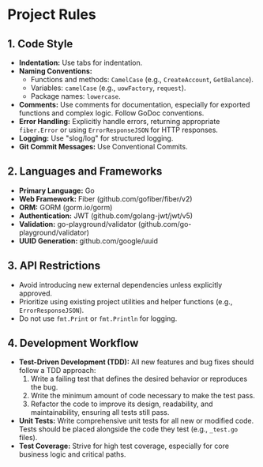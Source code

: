 # Project Rules

## 1. Code Style

* **Indentation:** Use tabs for indentation.
* **Naming Conventions:**
  * Functions and methods: `CamelCase` (e.g., `CreateAccount`, `GetBalance`).
  * Variables: `camelCase` (e.g., `uowFactory`, `request`).
  * Package names: `lowercase`.
* **Comments:** Use comments for documentation, especially for exported functions and complex logic. Follow GoDoc conventions.
* **Error Handling:** Explicitly handle errors, returning appropriate `fiber.Error` or using `ErrorResponseJSON` for HTTP responses.
* **Logging:** Use "slog/log" for structured logging.
* **Git Commit Messages:** Use Conventional Commits.

## 2. Languages and Frameworks

* **Primary Language:** Go
* **Web Framework:** Fiber (github.com/gofiber/fiber/v2)
* **ORM:** GORM (gorm.io/gorm)
* **Authentication:** JWT (github.com/golang-jwt/jwt/v5)
* **Validation:** go-playground/validator (github.com/go-playground/validator)
* **UUID Generation:** github.com/google/uuid

## 3. API Restrictions

* Avoid introducing new external dependencies unless explicitly approved.
* Prioritize using existing project utilities and helper functions (e.g., `ErrorResponseJSON`).
* Do not use `fmt.Print` or `fmt.Println` for logging.

## 4. Development Workflow

* **Test-Driven Development (TDD):** All new features and bug fixes should follow a TDD approach:
    1. Write a failing test that defines the desired behavior or reproduces the bug.
    2. Write the minimum amount of code necessary to make the test pass.
    3. Refactor the code to improve its design, readability, and maintainability, ensuring all tests still pass.
* **Unit Tests:** Write comprehensive unit tests for all new or modified code. Tests should be placed alongside the code they test (e.g., `_test.go` files).
* **Test Coverage:** Strive for high test coverage, especially for core business logic and critical paths.
